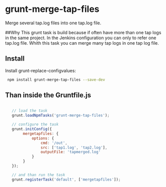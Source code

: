 # grunt-merge-tap-files
Merge several tap.log files into one tap.log file.

##Why
This grunt task is build because if often have more than one tap logs in the same project. 
In the Jenkins configuration you can only to refer one tap.log file. Whith this task you can merge many tap logs in one tap log file. 

## Install
Install grunt-replace-configvalues:
```bash
 npm install grunt-merge-tap-files --save-dev
```

## Than inside the Gruntfile.js
```javascript

   // load the task
   grunt.loadNpmTasks('grunt-merge-tap-files');

   // configure the task
   grunt.initConfig({
        mergetapfiles: {
            options: {
                cmd: '/out',
                src: ['tap1.log', 'tap2.log'],
                outputFile: 'tapmerged.log'
            }
        }
   });  

   // and than run the task
   grunt.registerTask('default', ['mergetapfiles']);
```
